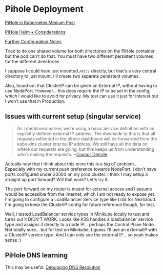 # Pihole Deployment

[PiHole in Kubernetes Medium Post](https://subtlepseudonym.medium.com/pi-hole-on-kubernetes-87fc8cdeeb2e)

[PiHole Helm + Considerations](https://cdcloudlogix.com/pihole-docker-and-kubernetes-simple-guide/)

[Further Configuration Notes](https://www.technicallywizardry.com/pihole-docker-kubernetes/)

Tried to do one shared volume for both directories on the PiHole container but the pod can't do that. You must have two different persistent volumes for the different directories.

I suppose I could have just mounted `/etc/` directly, but that's a very central directory to just mount. I'll create two separate persistent volumes.

Also, found out that ClusterIP can be given an External IP, without having to use NodePort. However... this does require the IP to be set in the config, which I would like to avoid for privacy. My test can use it just for interest but I won't use that in Production.

## Issues with current setup (singular service)
> As I mentioned earlier, we’re using a basic Service definition with an explicitly defined external IP address. The downside to this is that all requests reflected in the pihole dashboard will be forwarded from the kube-dns cluster internal IP address. We still have all the data on where our requests are going, but this keeps us from understanding who’s making the requests. ~[Connor Demille](https://subtlepseudonym.medium.com/pi-hole-on-kubernetes-87fc8cdeeb2e)

Actually now that I think about this more this is a big ol' problem... Especially with my current push preference towards NodePort. I don't have ports configured under 30000 on my prod cluster. I think I may setup a straight up port forward? Will that work? Let's try it.

The port forward on my router is meant for external access and I assume would be accessible from the internet, which I am not ready to expose yet. I'm going to configure a LoadBalancer Service type like I did for Nextcloud. I'm going to keep the ClusterIP config for future reference though, for test.

Well, I tested LoadBalancer service types in Minikube locally to test and turns out it DIDN'T WORK. Looks like K3S handles a loadbalancer service type and assigns it directly to a node IP... perhaps the Control Plane Node. Not totally sure... but for test on Minikube, I guess I'll use an externalIP with a ClusterIP service type. And I can only see the external IP... so yeah makes sense :)

## PiHole DNS learning

This may be useful: [Debugging DNS Resolution](https://kubernetes.io/docs/tasks/administer-cluster/dns-debugging-resolution/)